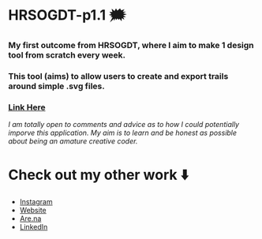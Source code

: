# HRSOGDT-p1.1 🗯️

### My first outcome from HRSOGDT, where I aim to make 1 design tool from scratch every week. 

### This tool (aims) to allow users to create and export trails around simple .svg files. 

### [Link Here](https://hrsogdt-v1.netlify.app/)

*I am totally open to comments and advice as to how I could potentially imporve this application. My aim is to learn and be honest as possible about being an amature creative coder.*

# Check out my other work ⬇️

* [Instagram](https://www.instagram.com/henryrodwelllynn/) 
* [Website](https://henryrodwell.com/)
* [Are.na](https://www.are.na/henry-rodwell-lynn)
* [LinkedIn](https://www.linkedin.com/in/henry-rodwell-lynn-80687a23b/)

